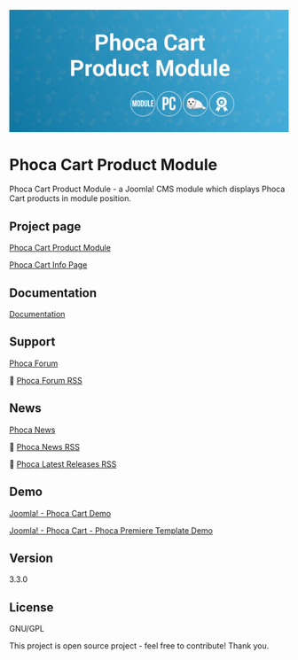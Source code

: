 



![Phoca Cart Product Module](https://github.com/PhocaCz/PhocaCartProductModule/blob/master/mod_phocacart_product.png)

# Phoca Cart Product Module



Phoca Cart Product Module - a Joomla! CMS module which displays Phoca Cart products in module position.



## Project page

[Phoca Cart Product Module](https://www.phoca.cz/phoca-cart-product-module)

[Phoca Cart Info Page](https://www.phoca.cz/project/phocacart-joomla-ecommerce)



## Documentation

[Documentation](https://www.phoca.cz/documentation/category/123-phoca-cart-product-module)



## Support

[Phoca Forum](https://www.phoca.cz/forum)

:bell: [Phoca Forum RSS](https://www.phoca.cz/forum/app.php/feed)



## News

[Phoca News](https://www.phoca.cz/news)

:bell: [Phoca News RSS](https://www.phoca.cz/news?format=feed&type=rss)

:bell: [Phoca Latest Releases RSS](https://www.phoca.cz/download/feed/111?format=feed&type=rss)



## Demo

[Joomla! - Phoca Cart Demo](https://www.phoca.cz/phocacartdemo/)

[Joomla! - Phoca Cart - Phoca Premiere Template Demo](https://www.phoca.cz/phocacartdemo/premiere/)



## Version

3.3.0



## License

GNU/GPL



This project is open source project - feel free to contribute! Thank you.

